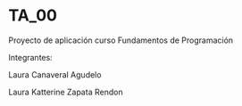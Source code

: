 # TA_00
Proyecto de aplicación curso Fundamentos de Programación

Integrantes:

Laura Canaveral Agudelo

Laura Katterine Zapata Rendon
